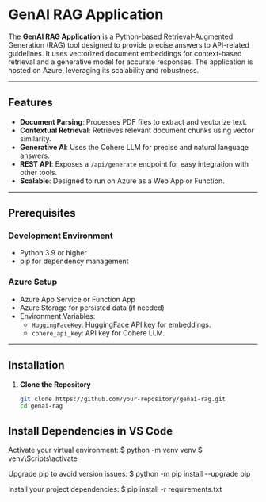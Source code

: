 # GenAI RAG Application

The **GenAI RAG Application** is a Python-based Retrieval-Augmented Generation (RAG) tool designed to provide precise answers to API-related guidelines. It uses vectorized document embeddings for context-based retrieval and a generative model for accurate responses. The application is hosted on Azure, leveraging its scalability and robustness.

---

## Features

- **Document Parsing**: Processes PDF files to extract and vectorize text.
- **Contextual Retrieval**: Retrieves relevant document chunks using vector similarity.
- **Generative AI**: Uses the Cohere LLM for precise and natural language answers.
- **REST API**: Exposes a `/api/generate` endpoint for easy integration with other tools.
- **Scalable**: Designed to run on Azure as a Web App or Function.

---

## Prerequisites

### Development Environment
- Python 3.9 or higher
- pip for dependency management

### Azure Setup
- Azure App Service or Function App
- Azure Storage for persisted data (if needed)
- Environment Variables:
  - `HuggingFaceKey`: HuggingFace API key for embeddings.
  - `cohere_api_key`: API key for Cohere LLM.

---

## Installation

1. **Clone the Repository**
   ```bash
   git clone https://github.com/your-repository/genai-rag.git
   cd genai-rag

## Install Dependencies in VS Code
Activate your virtual environment:
$ python -m venv venv
$ venv\Scripts\activate

Upgrade pip to avoid version issues:
$ python -m pip install --upgrade pip


Install your project dependencies:
$ pip install -r requirements.txt